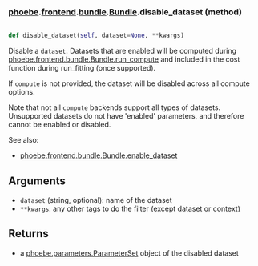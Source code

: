 ### [phoebe](phoebe.md).[frontend](phoebe.frontend.md).[bundle](phoebe.frontend.bundle.md).[Bundle](phoebe.frontend.bundle.Bundle.md).disable_dataset (method)


```py

def disable_dataset(self, dataset=None, **kwargs)

```



Disable a `dataset`.  Datasets that are enabled will be computed
during [phoebe.frontend.bundle.Bundle.run_compute](phoebe.frontend.bundle.Bundle.run_compute.md) and included in the cost function
during run_fitting (once supported).

If `compute` is not provided, the dataset will be disabled across all
compute options.

Note that not all `compute` backends support all types of datasets.
Unsupported datasets do not have 'enabled' parameters, and therefore
cannot be enabled or disabled.

See also:
* [phoebe.frontend.bundle.Bundle.enable_dataset](phoebe.frontend.bundle.Bundle.enable_dataset.md)

Arguments
-----------
* `dataset` (string, optional): name of the dataset
* `**kwargs`:  any other tags to do the filter
    (except dataset or context)

Returns
---------
* a [phoebe.parameters.ParameterSet](phoebe.parameters.ParameterSet.md) object of the disabled dataset

